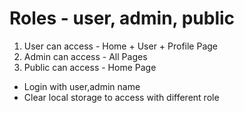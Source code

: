 # Roles - user, admin, public
1. User can access - Home + User + Profile Page
2. Admin can access - All Pages
3. Public can access - Home Page
* Login with user,admin name
* Clear local storage to access with different role